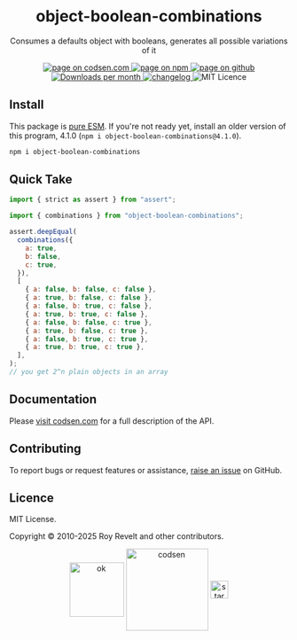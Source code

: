 <h1 align="center">object-boolean-combinations</h1>

<p align="center">Consumes a defaults object with booleans, generates all possible variations of it</p>

<p align="center">
  <a href="https://codsen.com/os/object-boolean-combinations" rel="nofollow noreferrer noopener">
    <img src="https://img.shields.io/badge/-codsen-blue?style=flat-square" alt="page on codsen.com">
  </a>
  <a href="https://www.npmjs.com/package/object-boolean-combinations" rel="nofollow noreferrer noopener">
    <img src="https://img.shields.io/badge/-npm-blue?style=flat-square" alt="page on npm">
  </a>
  <a href="https://github.com/codsen/codsen/tree/main/packages/object-boolean-combinations" rel="nofollow noreferrer noopener">
    <img src="https://img.shields.io/badge/-github-blue?style=flat-square" alt="page on github">
  </a>
  <a href="https://npmcharts.com/compare/object-boolean-combinations?interval=30" rel="nofollow noreferrer noopener" target="_blank">
    <img src="https://img.shields.io/npm/dm/object-boolean-combinations.svg?style=flat-square" alt="Downloads per month">
  </a>
  <a href="https://codsen.com/os/object-boolean-combinations/changelog" rel="nofollow noreferrer noopener">
    <img src="https://img.shields.io/badge/changelog-here-brightgreen?style=flat-square" alt="changelog">
  </a>
  <img src="https://img.shields.io/badge/licence-MIT-brightgreen.svg?style=flat-square" alt="MIT Licence">
</p>

## Install

This package is [pure ESM](https://gist.github.com/sindresorhus/a39789f98801d908bbc7ff3ecc99d99c). If you're not ready yet, install an older version of this program, 4.1.0 (`npm i object-boolean-combinations@4.1.0`).

```bash
npm i object-boolean-combinations
```

## Quick Take

```js
import { strict as assert } from "assert";

import { combinations } from "object-boolean-combinations";

assert.deepEqual(
  combinations({
    a: true,
    b: false,
    c: true,
  }),
  [
    { a: false, b: false, c: false },
    { a: true, b: false, c: false },
    { a: false, b: true, c: false },
    { a: true, b: true, c: false },
    { a: false, b: false, c: true },
    { a: true, b: false, c: true },
    { a: false, b: true, c: true },
    { a: true, b: true, c: true },
  ],
);
// you get 2^n plain objects in an array
```

## Documentation

Please [visit codsen.com](https://codsen.com/os/object-boolean-combinations/) for a full description of the API.

## Contributing

To report bugs or request features or assistance, [raise an issue](https://github.com/codsen/codsen/issues/new/choose) on GitHub.

## Licence

MIT License.

Copyright © 2010-2025 Roy Revelt and other contributors.

<p align="center"><img src="https://codsen.com/images/png-codsen-ok.png" width="98" alt="ok" align="center"> <img src="https://codsen.com/images/png-codsen-1.png" width="148" alt="codsen" align="center"> <img src="https://codsen.com/images/png-codsen-star-small.png" width="32" alt="star" align="center"></p>
